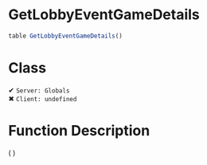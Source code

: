 # GetLobbyEventGameDetails
```js	
table GetLobbyEventGameDetails()
```
# Class
✔ `Server: Globals`  
✖ `Client: undefined`  

# Function Description
( )
